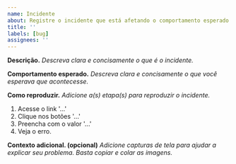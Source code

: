 ```yaml
---
name: Incidente
about: Registre o incidente que está afetando o comportamento esperado do sistema.
title: ''
labels: [bug]
assignees: ''
---
```


**Descrição.** *Descreva clara e concisamente o que é o incidente.*

**Comportamento esperado.** *Descreva clara e concisamente o que você esperava que acontecesse.*

**Como reproduzir.** *Adicione a(s) etapa(s) para reproduzir o incidente.*
1. Acesse o link '...'
2. Clique nos botões '...'
3. Preencha com o valor '...'
4. Veja o erro.

**Contexto adicional. (opcional)** *Adicione capturas de tela para ajudar a explicar seu problema. Basta copiar e colar as imagens.*
